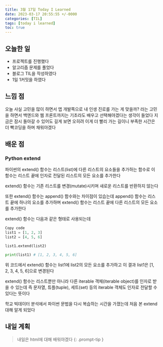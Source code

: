```yaml
---
title: 3월 17일 Today I Learned
date: 2023-03-17 20:55:55 +/-0000
categories: [TIL]
tags: [today i learned]
toc: true
---
```


## 오늘한 일

* 프로젝트를 진행했다
* 알고리즘 문제를 풀었다
* 블로그 TIL을 작성하였다
* 1일 1커밋을 하였다

## 느낌 점

오늘 사실 고민을 많이 하면서 앱 개발쪽으로 내 인생 진로를 가는 게 맞을까? 라는 고민을 하면서 백엔드와 웹 프론트까지는 기초라도 배우고 선택해야겠다는 생각이 들었다 지금은 잠시 돌아갈 수 있어도 길게 보면 오히려 이게 더 빨리 가는 길이니 부족한 시간은 더 빡코딩을 하며 채워야겠다

## 배운 점

### Python extend

파이썬의 extend() 함수는 리스트(list)에 다른 리스트의 요소들을 추가하는 함수로 이 함수는 리스트 끝에 인자로 전달된 리스트의 모든 요소를 추가한다

extend() 함수는 기존 리스트를 변경(mutate)시키며 새로운 리스트를 반환하지 않는다

또한 extend() 함수는 append() 함수와는 차이점이 있습는데 append() 함수는 리스트 끝에 하나의 요소를 추가하며 extend() 함수는 리스트 끝에 다른 리스트의 모든 요소를 추가한다

extend() 함수는 다음과 같은 형태로 사용되는데

~~~python
Copy code
list1 = [1, 2, 3]
list2 = [4, 5, 6]

list1.extend(list2)

print(list1) # [1, 2, 3, 4, 5, 6]
~~~

위 코드에서 extend() 함수는 list1에 list2의 모든 요소를 추가하고 이 결과 list1은 [1, 2, 3, 4, 5, 6]으로 변경된다

extend() 함수는 리스트뿐만 아니라 다른 iterable 객체(iterable object)를 인자로 받을 수 있는데 즉 문자열, 튜플(tuple), 세트(set) 등의 iterable 객체도 인자로 전달할 수 있다는 뜻이다

학교 빅데이터 분석에서 파이썬 문법을 다시 복습하는 시간을 가졌는데 처음 본 extend 대해 알게 되었다

## 내일 계획

> 내일은 html에 대해 배워야겠다
{: .prompt-tip }